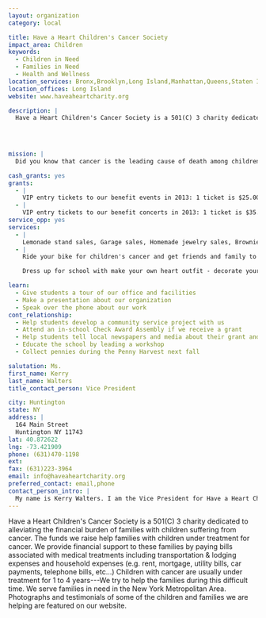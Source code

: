 ```yaml
---
layout: organization
category: local

title: Have a Heart Children's Cancer Society
impact_area: Children
keywords: 
  - Children in Need
  - Families in Need
  - Health and Wellness
location_services: Bronx,Brooklyn,Long Island,Manhattan,Queens,Staten Island,Greater New York,Outside NYC
location_offices: Long Island
website: www.haveaheartcharity.org

description: |
  Have a Heart Children's Cancer Society is a 501(C) 3 charity dedicated to alleviating the financial burden of families with children suffering from cancer.  The funds we raise help families with children under treatment for cancer.  We provide financial support to these families by paying bills associated with medical treatments including transportation & lodging expenses and household expenses (e.g. rent, mortgage, utility bills, car payments, telephone bills, etc...) Children with cancer are usually under treatment for 1 to 4 years---We try to help the families during this difficult time.  We serve families in need in the New York Metropolitan Area.  Photographs and testimonials of some of the children and families we are helping are featured on our website.

  

  
mission: |
  Did you know that cancer is the leading cause of death among children in the United States? Nearly ten-thousand kids are diagnosed each year. Have a Heart Children's Cancer Society was formed for the sole purpose of improving the quality of life for these courageous children and their families. Our team is dedicated to collaborating with hospitals, medical centers and other children's organizations to locate families who have financially fallen prey to this debilitating disease. Once identified, we are able to assist them with medical bills, treatments, equipment, transportation and household expenses. 

cash_grants: yes
grants: 
  - |
    VIP entry tickets to our benefit events in 2013: 1 ticket is $25.00. Our charity would provide special seating and arrangements for the Common Cents students VIP ticket holders.
  - |
    VIP entry tickets to our benefit concerts in 2013: 1 ticket is $35.00. Our charity would provide special seating and arrangements for the Common Cents students VIP ticket holders.
service_opp: yes
services: 
  - |
    Lemonade stand sales, Garage sales, Homemade jewelry sales, Brownie and cookie sales
  - |
    Ride your bike for children's cancer and get friends and family to donate for the ride.

    Dress up for school with make your own heart outfit - decorate your face or clothes with hearts for the day and have teachers and school faculty donate that day for dressing up.

learn: 
  - Give students a tour of our office and facilities
  - Make a presentation about our organization
  - Speak over the phone about our work
cont_relationship: 
  - Help students develop a community service project with us
  - Attend an in-school Check Award Assembly if we receive a grant
  - Help students tell local newspapers and media about their grant and/or project with us
  - Educate the school by leading a workshop
  - Collect pennies during the Penny Harvest next fall

salutation: Ms.
first_name: Kerry
last_name: Walters
title_contact_person: Vice President

city: Huntington
state: NY
address: |
  164 Main Street  
  Huntington NY 11743
lat: 40.872622
lng: -73.421909
phone: (631)470-1198
ext: 
fax: (631)223-3964
email: info@haveaheartcharity.org
preferred_contact: email,phone
contact_person_intro: |
  My name is Kerry Walters. I am the Vice President for Have a Heart Children's Cancer Society.  We help families who have children with cancer. Often when a child has cancer, one or both parents may need to stop working to take care of their child.  They may need to bring their child to doctors’ appointments or to the hospital for treatment.  The family may have some trouble paying bills for medical expenses (e.g. treatment, transportation, and lodging) and household bills (e.g. rent, mortgage, utility, car payments).  This is where we help.  We take care of paying some of the family's bills.  This way the family can focus all of their attention on their child's medical care and not have to worry about how they are going to pay for some of their medical and household expenses.  We try to make things easier for these families-----who are already going through a very tough time in their lives.  Thank you for considering Have a Heart Children's Cancer Society for your school’s Common Cents Penny Harvest funds. Together we can make a difference so contact me for all kinds of ideas and thank you so much!
---
```

Have a Heart Children's Cancer Society is a 501(C) 3 charity dedicated to alleviating the financial burden of families with children suffering from cancer.  The funds we raise help families with children under treatment for cancer.  We provide financial support to these families by paying bills associated with medical treatments including transportation & lodging expenses and household expenses (e.g. rent, mortgage, utility bills, car payments, telephone bills, etc...) Children with cancer are usually under treatment for 1 to 4 years---We try to help the families during this difficult time.  We serve families in need in the New York Metropolitan Area.  Photographs and testimonials of some of the children and families we are helping are featured on our website.



